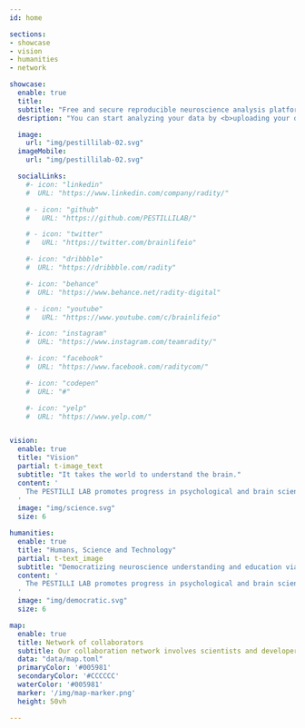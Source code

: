 ```yaml
---
id: home

sections:
- showcase
- vision
- humanities
- network

showcase:
  enable: true
  title:
  subtitle: "Free and secure reproducible neuroscience analysis platform."
  desription: "You can start analyzing your data by <b>uploading your data</b> or import data from public archives. You can combine over 400+ pre-processing Apps to build your custom workflows</b>, and <b>easily submit thousands of jobs</b> on our shared HPC systems</b>. <b>Perform group-level analysis</b> on Jupyter notebooks and apply machine learning methods. <b>Publish your full workflow</b> using a single DOI"

  image:
    url: "img/pestillilab-02.svg"
  imageMobile:
    url: "img/pestillilab-02.svg"

  socialLinks:
    #- icon: "linkedin"
    #  URL: "https://www.linkedin.com/company/radity/"

    # - icon: "github"
    #   URL: "https://github.com/PESTILLILAB/"

    # - icon: "twitter"
    #   URL: "https://twitter.com/brainlifeio"

    #- icon: "dribbble"
    #  URL: "https://dribbble.com/radity"

    #- icon: "behance"
    #  URL: "https://www.behance.net/radity-digital"

    # - icon: "youtube"
    #   URL: "https://www.youtube.com/c/brainlifeio"

    #- icon: "instagram"
    #  URL: "https://www.instagram.com/teamradity/"

    #- icon: "facebook"
    #  URL: "https://www.facebook.com/raditycom/"

    #- icon: "codepen"
    #  URL: "#"

    #- icon: "yelp"
    #  URL: "https://www.yelp.com/"


vision:
  enable: true
  title: "Vision"
  partial: t-image_text
  subtitle: "It takes the world to understand the brain."
  content: '
    The PESTILLI LAB promotes progress in psychological and brain science via the democratization of scientific research, methods, data and infrastructure. We strive to advance societal good by accelerating neuroscientific discovery and education via data-science applications and innovative technology.
  '
  image: "img/science.svg"
  size: 6

humanities:
  enable: true
  title: "Humans, Science and Technology"
  partial: t-text_image
  subtitle: "Democratizing neuroscience understanding and education via technology."
  content: '
    The PESTILLI LAB promotes progress in psychological and brain science via the democratization of scientific research, methods, data and infrastructure. We strive to advance societal good by accelerating neuroscientific discovery and education via data-science applications and innovative technology.
  '
  image: "img/democratic.svg"
  size: 6

map:
  enable: true
  title: Network of collaborators
  subtitle: Our collaboration network involves scientists and developers across the globe
  data: "data/map.toml"
  primaryColor: '#005981'
  secondaryColor: '#CCCCCC'
  waterColor: '#005981'
  marker: '/img/map-marker.png'
  height: 50vh

---
```

